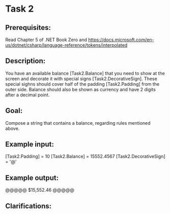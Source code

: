 # Task 2

## Prerequisites:
Read Chapter 5 of .NET Book Zero and https://docs.microsoft.com/en-us/dotnet/csharp/language-reference/tokens/interpolated

## Description:
You have an available balance [Task2.Balance] that you need to show at the screen and decorate it with special signs [Task2.DecorativeSign]. 
These special sighns should cover half of the padding [Task2.Padding] from the outer side.
Balance should also be shown as currency and have 2 digits after a decimal point. 

## Goal:
Compose a string that contains a balance, regarding rules mentioned above.

## Example input: 
[Task2.Padding] = 10
[Task2.Balance] = 15552.4567
[Task2.DecorativeSign] = '@'
## Example output:
@@@@@     $15,552.46     @@@@@


## Clarifications:

